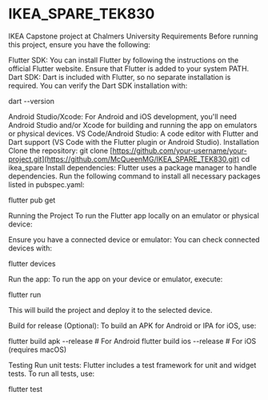 # IKEA_SPARE_TEK830
IKEA Capstone project at Chalmers University
Requirements
Before running this project, ensure you have the following:

Flutter SDK: You can install Flutter by following the instructions on the official Flutter website.
Ensure that Flutter is added to your system PATH.
Dart SDK: Dart is included with Flutter, so no separate installation is required. You can verify the Dart SDK installation with:

dart --version

Android Studio/Xcode: For Android and iOS development, you'll need Android Studio and/or Xcode for building and running the app on emulators or physical devices.
VS Code/Android Studio: A code editor with Flutter and Dart support (VS Code with the Flutter plugin or Android Studio).
Installation
Clone the repository:
git clone [https://github.com/your-username/your-project.git](https://github.com/McQueenMG/IKEA_SPARE_TEK830.git)
cd ikea_spare
Install dependencies: Flutter uses a package manager to handle dependencies. Run the following command to install all necessary packages listed in pubspec.yaml:

flutter pub get

Running the Project
To run the Flutter app locally on an emulator or physical device:

Ensure you have a connected device or emulator: You can check connected devices with:

flutter devices

Run the app: 
To run the app on your device or emulator, execute:

flutter run

This will build the project and deploy it to the selected device.

Build for release (Optional): To build an APK for Android or IPA for iOS, use:

flutter build apk --release    # For Android
flutter build ios --release    # For iOS (requires macOS)

Testing
Run unit tests: Flutter includes a test framework for unit and widget tests. To run all tests, use:

flutter test
